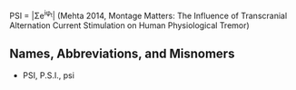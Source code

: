 PSI = |Σe<sup>iφ<sub>t</sub></sup>|  (Mehta 2014, Montage Matters: The Influence of Transcranial Alternation Current Stimulation on Human Physiological Tremor)

## Names, Abbreviations, and Misnomers
* PSI, P.S.I., psi
